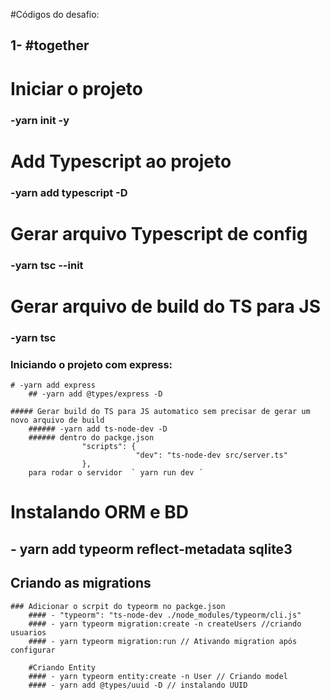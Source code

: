 #Códigos do desafio: 
 ## 1- #together


# Iniciar o projeto
  ### -yarn init -y

#  Add Typescript ao projeto
  ### -yarn add typescript -D

# Gerar arquivo Typescript de config
  ### -yarn tsc --init

# Gerar arquivo de build do TS para JS
 ### -yarn tsc

###  Iniciando o projeto com express:
    # -yarn add express
        ## -yarn add @types/express -D
   
    ##### Gerar build do TS para JS automatico sem precisar de gerar um novo arquivo de build
        ###### -yarn add ts-node-dev -D
        ###### dentro do packge.json  
                    "scripts": {
                                "dev": "ts-node-dev src/server.ts"
                    },
        para rodar o servidor  ` yarn run dev ´
# Instalando ORM e BD
  ## - yarn add typeorm reflect-metadata sqlite3 
  ## Criando as migrations
    ### Adicionar o scrpit do typeorm no packge.json 
        #### - "typeorm": "ts-node-dev ./node_modules/typeorm/cli.js"
        #### - yarn typeorm migration:create -n createUsers //criando usuarios
        #### - yarn typeorm migration:run // Ativando migration após configurar 

        #Criando Entity
        #### - yarn typeorm entity:create -n User // Criando model
        #### - yarn add @types/uuid -D // instalando UUID 

